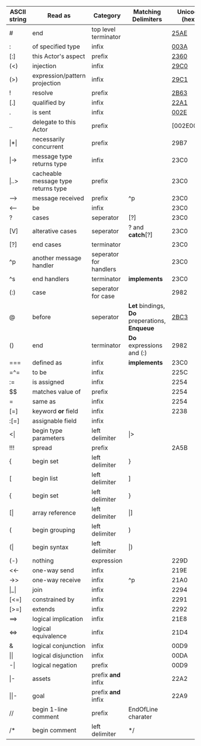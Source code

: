 
|ASCII string      |Read as                             |Category              |Matching Delimiters|Unicode (hex)|
|------------------|------------------------------------|----------------------|-------------------|-------------|
|#                 |end                                 |top level terminator  |                   |[25AE]       |
|:                 |of specified type                   |infix                 |                   |[003A]       |
|[:]               |this Actor's aspect                 |prefix                |                   |[2360]       |
|(<)               |injection                           |infix                 |                   |[29C0]       |
|(>)               |expression/pattern projection       |infix                 |                   |[29C1]       |
|!                 |resolve                             |prefix                |                   |[2B63]       |
|[.]               |qualified by                        |infix                 |                   |[22A1]       |
|.                 |is sent                             |infix                 |                   |[002E]       |
|..                |delegate to this Actor              |prefix                |                   |[002E002E]   |
|\|*\|             |necessarily concurrent              |prefix                |                   |29B7         |
|\|->              |message type returns type           |infix                 |                   |23C0         |
|\|..>             |cacheable message type returns type |prefix                |                   |23C0         |
|-->               |message received                    |prefix                |^p                 |23C0         |
|<--               |be                                  |infix                 |                   |23C0         |
|?                 |cases                               |seperator             |[?]                |23C0         |
|[V]               |alterative cases                    |seperator             |? and **catch**[?] |23C0         |
|[?]               |end cases                           |terminator            |                   |23C0         |
|^p                |another message handler             |seperator for handlers|                   |23C0         |
|^s                |end handlers                        |terminator            |**implements**     |23C0         |
|(:)               |case                                |seperator for case    |                   |2982         |
|@     |before                  |seperator             |**Let** bindings, **Do** preperations, **Enqueue**|[2BC3]|
|()                |end                                 |terminator            |**Do** expressions and (:) |2982 |
|===               |defined as                          |infix                 |**implements**     |23C0         |
|=^=               |to be                               |infix                 |                   |225C         |
|:=                |is assigned                         |infix                 |                   |2254         |
|$$                |matches value of                    |prefix                |                   |2254         |
|=                 |same as                             |infix                 |                   |2254         |
|[=]               |keyword **or** field                |infix                 |                   |2238         |
|:[=]              |assignable field                    |infix                 |                   |             |
|<\|               |begin type parameters               |left delimiter        |\|>                |             |
|!!!               |spread                              |prefix                |                   |2A5B         |
|{                 |begin set                           |left delimiter        |}                  |             |
|[                 |begin list                          |left delimiter        |]                  |             |
|{                 |begin set                           |left delimiter        |}                  |             |
|[\|               |array reference                     |left delimiter        |\|]                |             |
|(                 |begin grouping                      |left delimiter        |)                  |             |
|(\|               |begin syntax                        |left delimiter        |\|)                |             |
|(-)               |nothing                             |expression            |                   |229D         |
|<<-               |one-way send                        |infix                 |                   |219E         |
|->>               |one-way receive                     |infix                 |^p                 |21A0         |
|\|_\|             |join                                |infix                 |                   |2294         |
|[<=]              |constrained by                      |infix                 |                   |2291         |
|[>=]              |extends                             |infix                 |                   |2292         |
|==>               |logical implication                 |infix                 |                   |21E8         |
|<=>               |logical equivalence                 |infix                 |                   |21D4         |
|&                 |logical conjunction                 |infix                 |                   |00D9         |
|\|\|              |logical disjunction                 |infix                 |                   |00DA         |
|-\|               |logical negation                    |prefix                |                   |00D9         |
|\|-               |assets                              |prefix **and** infix  |                   |22A2         |
|\|\|-             |goal                                |prefix **and** infix  |                   |22A9         |
|//                |begin 1-line comment                |prefix                |EndOfLine charater |             |
|/*                |begin comment                       |left delimiter        |*/                 |             |



[25AE]:http://www.fileformat.info/info/unicode/char/25ae/index.htm
[002E]:http://www.fileformat.info/info/unicode/char/002e/index.htm
[003A]:http://www.fileformat.info/info/unicode/char/003a/index.htm
[2360]:http://www.fileformat.info/info/unicode/char/2360/index.htm
[29C0]:http://www.fileformat.info/info/unicode/char/29C0/index.htm
[29C1]:http://www.fileformat.info/info/unicode/char/29C1/index.htm
[2B63]:http://www.fileformat.info/info/unicode/char/2b63/index.htm
[22A1]:http://www.fileformat.info/info/unicode/char/22a1/index.htm
[2BC3]:http://www.fileformat.info/info/unicode/char/2bc3/index.htm
